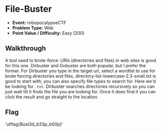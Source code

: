 # File-Buster
* **Event:** robopocalypseCTF
* **Problem Type:** Web
* **Point Value / Difficulty:** Easy (200)

## Walkthrough
A tool used to brute-force: URIs (directories and files) in web sites is good for this one. Dirbuster and Gobuster are both popular, but I prefer the former. For Dirbuster you type in the target url, select a wordlist to use for brute forcing directories and files, directory-list-lowercase-2.3-small.txt is good to start with, you can also specify file types to search for. Here we'd be looking for `.txt`. Dirbuster searches directories recursively so you can just wait till it finds the file you are looking for. Once it does find it you can click the result and go straight to the location.

## Flag
'utflag{Bust3d_b33p_b00p}'
